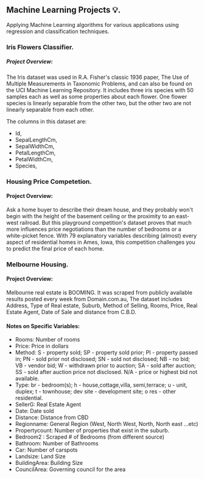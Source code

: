 ## Machine Learning Projects 💡.

Applying Machine Learning algorithms for various applications using regression and classification techniques.

### Iris Flowers Classifier.

##### Project Overview:

The Iris dataset was used in R.A. Fisher's classic 1936 paper, The Use of Multiple Measurements in Taxonomic Problems, and can also be found on the UCI Machine Learning Repository.
It includes three iris species with 50 samples each as well as some properties about each flower. One flower species is linearly separable from the other two, but the other two are not linearly separable from each other.

The columns in this dataset are:

* Id,
* SepalLengthCm,
* SepalWidthCm,
* PetalLengthCm,
* PetalWidthCm,
* Species,

### Housing Price Competetion.

#### Project Overview:

Ask a home buyer to describe their dream house, and they probably won't begin with the height of the basement ceiling or the proximity to an east-west railroad. But this playground competition's dataset proves that much more influences price negotiations than the number of bedrooms or a white-picket fence.
With 79 explanatory variables describing (almost) every aspect of residential homes in Ames, Iowa, this competition challenges you to predict the final price of each home.

### Melbourne Housing.

#### Project Overview:

Melbourne real estate is BOOMING.
It was scraped from publicly available results posted every week from Domain.com.au, The dataset includes Address, Type of Real estate, Suburb, Method of Selling, Rooms, Price, Real Estate Agent, Date of Sale and distance from C.B.D.

#### Notes on Specific Variables:

* Rooms: Number of rooms
* Price: Price in dollars
* Method: S - property sold; SP - property sold prior; PI - property passed in; PN - sold prior not disclosed; SN - sold not disclosed; NB - no bid; VB - vendor bid; W - withdrawn prior to auction; SA - sold after auction; SS - sold after auction price not disclosed. N/A - price or highest bid not available.
* Type: br - bedroom(s); h - house,cottage,villa, semi,terrace; u - unit, duplex; t - townhouse; dev site - development site; o res - other residential.
* SellerG: Real Estate Agent
* Date: Date sold
* Distance: Distance from CBD
* Regionname: General Region (West, North West, North, North east …etc)
* Propertycount: Number of properties that exist in the suburb.
* Bedroom2 : Scraped # of Bedrooms (from different source)
* Bathroom: Number of Bathrooms
* Car: Number of carspots
* Landsize: Land Size
* BuildingArea: Building Size
* CouncilArea: Governing council for the area
